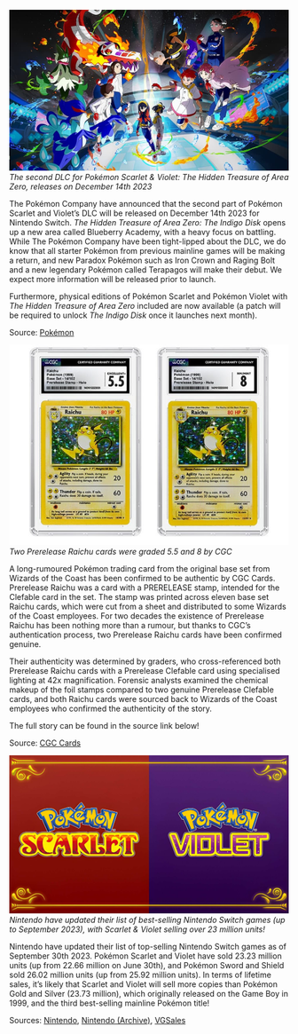 

[![The second DLC for Pokémon Scarlet & Violet: The Hidden Treasure of Area Zero, releases on December 14th 2023](/web/images/the-second-dlc-for-pokemon-scarlet-violet-the-hidden-treasure-of-area-zero-releases-on-december-14th.jpeg)](/web/images/the-second-dlc-for-pokemon-scarlet-violet-the-hidden-treasure-of-area-zero-releases-on-december-14th.jpeg)*The second DLC for Pokémon Scarlet & Violet: The Hidden Treasure of Area Zero, releases on December 14th 2023*



The Pokémon Company have announced that the second part of Pokémon Scarlet and Violet’s DLC will be released on December 14th 2023 for Nintendo Switch. _The Hidden Treasure of Area Zero: The Indigo Disk_ opens up a new area called Blueberry Academy, with a heavy focus on battling. While The Pokémon Company have been tight-lipped about the DLC, we do know that all starter Pokémon from previous mainline games will be making a return, and new Paradox Pokémon such as Iron Crown and Raging Bolt and a new legendary Pokémon called Terapagos will make their debut. We expect more information will be released prior to launch.

Furthermore, physical editions of Pokémon Scarlet and Pokémon Violet with _The Hidden Treasure of Area Zero_ included are now available (a patch will be required to unlock _The Indigo Disk_ once it launches next month).

Source: [Pokémon](https://scarletviolet.pokemon.com/en-gb/dlc/)



[![Two Prerelease Raichu cards were graded 5.5 and 8 by CGC](/web/images/two-prerelease-raichu-cards-were-graded-55-and-8-by-cgc.png)](/web/images/two-prerelease-raichu-cards-were-graded-55-and-8-by-cgc.png)*Two Prerelease Raichu cards were graded 5.5 and 8 by CGC*



A long-rumoured Pokémon trading card from the original base set from Wizards of the Coast has been confirmed to be authentic by CGC Cards. Prerelease Raichu was a card with a PRERELEASE stamp, intended for the Clefable card in the set. The stamp was printed across eleven base set Raichu cards, which were cut from a sheet and distributed to some Wizards of the Coast employees. For two decades the existence of Prerelease Raichu has been nothing more than a rumour, but thanks to CGC’s authentication process, two Prerelease Raichu cards have been confirmed genuine.

Their authenticity was determined by graders, who cross-referenced both Prerelease Raichu cards with a Prerelease Clefable card using specialised lighting at 42x magnification. Forensic analysts examined the chemical makeup of the foil stamps compared to two genuine Prerelease Clefable cards, and both Raichu cards were sourced back to Wizards of the Coast employees who confirmed the authenticity of the story.

The full story can be found in the source link below!

Source: [CGC Cards](https://www.cgccards.com/news/article/12277/)



[![Nintendo have updated their list of best-selling Nintendo Switch games (up to September 2023), with Scarlet & Violet selling over 23 million units!](/web/images/nintendo-have-updated-their-list-of-best-selling-nintendo-switch-games-up-to-september-2023-with-sca.jpeg)](/web/images/nintendo-have-updated-their-list-of-best-selling-nintendo-switch-games-up-to-september-2023-with-sca.jpeg)*Nintendo have updated their list of best-selling Nintendo Switch games (up to September 2023), with Scarlet & Violet selling over 23 million units!*



Nintendo have updated their list of top-selling Nintendo Switch games as of September 30th 2023. Pokémon Scarlet and Violet have sold 23.23 million units (up from 22.66 million on June 30th), and Pokémon Sword and Shield sold 26.02 million units (up from 25.92 million units). In terms of lifetime sales, it’s likely that Scarlet and Violet will sell more copies than Pokémon Gold and Silver (23.73 million), which originally released on the Game Boy in 1999, and the third best-selling mainline Pokémon title!

Sources: [Nintendo](https://www.nintendo.co.jp/ir/en/finance/software/index.html), [Nintendo (Archive)](https://web.archive.org/web/20231030072719/https://www.nintendo.co.jp/ir/en/finance/software/index.html), [VGSales](https://vgsales.fandom.com/wiki/Pok%C3%A9mon)